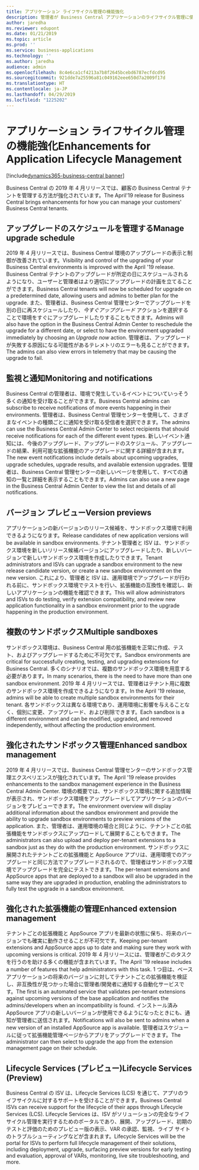 ```yaml
---
title: アプリケーション ライフサイクル管理の機能強化
description: 管理者が Business Central アプリケーションのライフサイクル管理に使用できるツールが増えました
author: jaredha
ms.reviewer: edupont
ms.date: 01/21/2019
ms.topic: article
ms.prod: ''
ms.service: business-applications
ms.technology: ''
ms.author: jaredha
audience: admin
ms.openlocfilehash: 8c4e6ca1cf4213a7b8f2645bcebd6787ecfdcd95
ms.sourcegitcommit: 921dde7a25596a81c049162eee650d7a2009f17d
ms.translationtype: HT
ms.contentlocale: ja-JP
ms.lasthandoff: 04/29/2019
ms.locfileid: "1225202"
---
```

# <a name="enhancements-for-application-lifecycle-management"></a><span data-ttu-id="a687a-103">アプリケーション ライフサイクル管理の機能強化</span><span class="sxs-lookup"><span data-stu-id="a687a-103">Enhancements for Application Lifecycle Management</span></span>
[!include[dynamics365-business-central banner](../includes/dynamics365-business-central.md)]

<span data-ttu-id="a687a-104">Business Central の 2019 年 4 月リリースでは、顧客の Business Central テナントを管理する方法が強化されています。</span><span class="sxs-lookup"><span data-stu-id="a687a-104">The April'19 release for Business Central brings enhancements for how you can manage your customers' Business Central tenants.</span></span>  

## <a name="manage-upgrade-schedule"></a><span data-ttu-id="a687a-105">アップグレードのスケジュールを管理する</span><span class="sxs-lookup"><span data-stu-id="a687a-105">Manage upgrade schedule</span></span>

<span data-ttu-id="a687a-106">2019 年 4 月リリースでは、Business Central 環境のアップグレードの表示と制御が改善されています。</span><span class="sxs-lookup"><span data-stu-id="a687a-106">Visibility and control of the upgrading of your Business Central environments is improved with the April '19 release.</span></span> <span data-ttu-id="a687a-107">Business Central テナントのアップグレードが所定の日にスケジュールされるようになり、ユーザーと管理者はより適切にアップグレードの計画を立てることができます。</span><span class="sxs-lookup"><span data-stu-id="a687a-107">Business Central tenants will now be scheduled for upgrade on a predetermined date, allowing users and admins to better plan for the upgrade.</span></span> <span data-ttu-id="a687a-108">また、管理者は、Business Central 管理センターでアップグレードを別の日に再スケジュールしたり、*今すぐアップグレード* アクションを選択することで環境をすぐにアップグレードしたりすることもできます。</span><span class="sxs-lookup"><span data-stu-id="a687a-108">Admins will also have the option in the Business Central Admin Center to reschedule the upgrade for a different date, or select to have the environment upgraded immediately by choosing an *Upgrade now* action.</span></span> <span data-ttu-id="a687a-109">管理者は、アップグレードが失敗する原因になる可能性があるテレメトリのエラーも見ることができます。</span><span class="sxs-lookup"><span data-stu-id="a687a-109">The admins can also view errors in telemetry that may be causing the upgrade to fail.</span></span>

## <a name="monitoring-and-notifications"></a><span data-ttu-id="a687a-110">監視と通知</span><span class="sxs-lookup"><span data-stu-id="a687a-110">Monitoring and notifications</span></span>

<span data-ttu-id="a687a-111">Business Central の管理者は、環境で発生しているイベントについていっそう多くの通知を受け取ることができます。</span><span class="sxs-lookup"><span data-stu-id="a687a-111">Business Central admins can subscribe to receive notifications of more events happening in their environments.</span></span> <span data-ttu-id="a687a-112">管理者は、Business Central 管理センターを使用して、さまざまなイベントの種類ごとに通知を受け取る受信者を選択できます。</span><span class="sxs-lookup"><span data-stu-id="a687a-112">The admins can use the Business Central Admin Center to select recipients that should receive notifications for each of the different event types.</span></span> <span data-ttu-id="a687a-113">新しいイベント通知には、今後のアップグレード、アップグレードのスケジュール、アップグレードの結果、利用可能な拡張機能のアップグレードに関する詳細が含まれます。</span><span class="sxs-lookup"><span data-stu-id="a687a-113">The new event notifications include details about upcoming upgrades, upgrade schedules, upgrade results, and available extension upgrades.</span></span> <span data-ttu-id="a687a-114">管理者は、Business Central 管理センターの新しいページを使用して、すべての通知の一覧と詳細を表示することもできます。</span><span class="sxs-lookup"><span data-stu-id="a687a-114">Admins can also use a new page in the Business Central Admin Center to view the list and details of all notifications.</span></span>

## <a name="version-previews"></a><span data-ttu-id="a687a-115">バージョン プレビュー</span><span class="sxs-lookup"><span data-stu-id="a687a-115">Version previews</span></span>

<span data-ttu-id="a687a-116">アプリケーションの新バージョンのリリース候補を、サンドボックス環境で利用できるようになります。</span><span class="sxs-lookup"><span data-stu-id="a687a-116">Release candidates of new application versions will be available in sandbox environments.</span></span> <span data-ttu-id="a687a-117">テナント管理者と ISV は、サンドボックス環境を新しいリリース候補バージョンにアップグレードしたり、新しいバージョンで新しいサンドボックス環境を作成したりできます。</span><span class="sxs-lookup"><span data-stu-id="a687a-117">Tenant administrators and ISVs can upgrade a sandbox environment to the new release candidate version, or create a new sandbox environment on the new version.</span></span> <span data-ttu-id="a687a-118">これにより、管理者と ISV は、運用環境でアップグレードが行われる前に、サンドボックス環境でテストを行い、拡張機能の互換性を確認し、新しいアプリケーションの機能を確認できます。</span><span class="sxs-lookup"><span data-stu-id="a687a-118">This will allow administrators and ISVs to do testing, verify extension compatibility, and review new application functionality in a sandbox environment prior to the upgrade happening in the production environment.</span></span>

## <a name="multiple-sandboxes"></a><span data-ttu-id="a687a-119">複数のサンドボックス</span><span class="sxs-lookup"><span data-stu-id="a687a-119">Multiple sandboxes</span></span>

<span data-ttu-id="a687a-120">サンドボックス環境は、Business Central 用の拡張機能を正常に作成、テスト、およびアップグレードするために不可欠です。</span><span class="sxs-lookup"><span data-stu-id="a687a-120">Sandbox environments are critical for successfully creating, testing, and upgrading extensions for Business Central.</span></span> <span data-ttu-id="a687a-121">多くのシナリオでは、複数のサンドボックス環境を用意する必要があります。</span><span class="sxs-lookup"><span data-stu-id="a687a-121">In many scenarios, there is the need to have more than one sandbox environment.</span></span> <span data-ttu-id="a687a-122">2019 年 4 月リリースでは、管理者はテナント用に複数のサンドボックス環境を作成できるようになります。</span><span class="sxs-lookup"><span data-stu-id="a687a-122">In the April '19 release, admins will be able to create multiple sandbox environments for their tenant.</span></span> <span data-ttu-id="a687a-123">各サンドボックスは異なる環境であり、運用環境に影響を与えることなく、個別に変更、アップグレード、および削除できます。</span><span class="sxs-lookup"><span data-stu-id="a687a-123">Each sandbox is a different environment and can be modified, upgraded, and removed independently, without affecting the production environment.</span></span>  

## <a name="enhanced-sandbox-management"></a><span data-ttu-id="a687a-124">強化されたサンドボックス管理</span><span class="sxs-lookup"><span data-stu-id="a687a-124">Enhanced sandbox management</span></span>

<span data-ttu-id="a687a-125">2019 年 4 月リリースでは、Business Central 管理センターのサンドボックス管理エクスペリエンスが強化されています。</span><span class="sxs-lookup"><span data-stu-id="a687a-125">The April '19 release provides enhancements to the sandbox management experience in the Business Central Admin Center.</span></span> <span data-ttu-id="a687a-126">環境の概要では、サンドボックス環境に関する追加情報が表示され、サンドボックス環境をアップグレードしてアプリケーションのバージョンをプレビューできます。</span><span class="sxs-lookup"><span data-stu-id="a687a-126">The environment overview will display additional information about the sandbox environment and provide the ability to upgrade sandbox environments to preview versions of the application.</span></span> <span data-ttu-id="a687a-127">また、管理者は、運用環境の場合と同じように、テナントごとの拡張機能をサンドボックスにアップロードして展開することもできます。</span><span class="sxs-lookup"><span data-stu-id="a687a-127">The administrators can also upload and deploy per-tenant extensions to a sandbox just as they do with the production environment.</span></span> <span data-ttu-id="a687a-128">サンドボックスに展開されたテナントごとの拡張機能と AppSource アプリは、運用環境でのアップグレードと同じ方法でアップグレードされるので、管理者はサンドボックス環境でアップグレードを完全にテストできます。</span><span class="sxs-lookup"><span data-stu-id="a687a-128">The per-tenant extensions and AppSource apps that are deployed to a sandbox will also be upgraded in the same way they are upgraded in production, enabling the administrators to fully test the upgrade in a sandbox environment.</span></span>

## <a name="enhanced-extension-management"></a><span data-ttu-id="a687a-129">強化された拡張機能の管理</span><span class="sxs-lookup"><span data-stu-id="a687a-129">Enhanced extension management</span></span>

<span data-ttu-id="a687a-130">テナントごとの拡張機能と AppSource アプリを最新の状態に保ち、将来のバージョンでも確実に動作させることが不可欠です。</span><span class="sxs-lookup"><span data-stu-id="a687a-130">Keeping per-tenant extensions and AppSource apps up to date and making sure they work with upcoming versions is critical.</span></span> <span data-ttu-id="a687a-131">2019 年 4 月リリースには、管理者がこのタスクを行うのを助ける多くの機能が含まれています。</span><span class="sxs-lookup"><span data-stu-id="a687a-131">The April '19 release includes a number of features that help administrators with this task.</span></span> <span data-ttu-id="a687a-132">1 つ目は、ベース アプリケーションの将来のバージョンに対してテナントごとの拡張機能を検証し、非互換性が見つかった場合に管理者/開発者に通知する自動化サービスです。</span><span class="sxs-lookup"><span data-stu-id="a687a-132">The first is an automated service that validates per-tenant extensions against upcoming versions of the base application and notifies the admins/developers when an incompatibility is found.</span></span> <span data-ttu-id="a687a-133">インストール済み AppSource アプリの新しいバージョンが使用できるようになったときにも、通知が管理者に送信されます。</span><span class="sxs-lookup"><span data-stu-id="a687a-133">Notifications will also be sent to admins when a new version of an installed AppSource app is available.</span></span> <span data-ttu-id="a687a-134">管理者はスケジュールに従って拡張機能管理ページからアプリをアップグレードできます。</span><span class="sxs-lookup"><span data-stu-id="a687a-134">The administrator can then select to upgrade the app from the extension management page on their schedule.</span></span>  

## <a name="lifecycle-services-preview"></a><span data-ttu-id="a687a-135">Lifecycle Services (プレビュー)</span><span class="sxs-lookup"><span data-stu-id="a687a-135">Lifecycle Services (Preview)</span></span>

<span data-ttu-id="a687a-136">Business Central の ISV は、Lifecycle Services (LCS) を通じて、アプリのライフサイクルに対するサポートを受けることができます。</span><span class="sxs-lookup"><span data-stu-id="a687a-136">Business Central ISVs can receive support for the lifecycle of their apps through Lifecycle Services (LCS).</span></span> <span data-ttu-id="a687a-137">Lifecycle Services は、ISV がソリューションの完全なライフサイクル管理を実行するためのポータルであり、展開、アップグレード、初期のテストと評価のためのプレビュー版の表示、VAR の承認、監視、ライブ サイトのトラブルシューティングなどが含まれます。</span><span class="sxs-lookup"><span data-stu-id="a687a-137">Lifecycle Services will be the portal for ISVs to perform full lifecycle management of their solutions, including deployment, upgrade, surfacing preview versions for early testing and evaluation, approval of VARs, monitoring, live site troubleshooting, and more.</span></span>  
